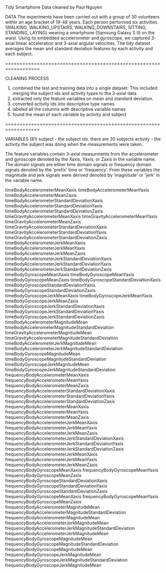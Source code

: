 Tidy Smartphone Data
cleaned by Paul Nguyen


DATA
The experiments have been carried out with a group of 30 volunteers within an age bracket of 19-48 years. Each person performed six activities (WALKING, WALKING_UPSTAIRS, WALKING_DOWNSTAIRS, SITTING, STANDING, LAYING) wearing a smartphone (Samsung Galaxy S II) on the waist. Using its embedded accelerometer and gyroscope, we captured 3-axial linear acceleration and 3-axial angular velocities. The tidy dataset averages the mean and standard deviation features by each activity and each subject.

==================================================================

CLEANING PROCESS
1. combined the test and training data into a single dataset. This included merging the subject ids and activity types to the 3-axial data
2. extracted only the feature variables on mean and standard deviation.
3. converted activity ids into descriptive type names
4. labeled all the columns with descriptive variable names
5. found the mean of each variable by activity and subject

==================================================================

VARIABLES (81)
subject - the subject ids. there are 30 subjects
activity - the activity the subject was doing when the measurements were taken. 

The feature variables contain 3-axial measurments from the accelerometer and gyroscope denoted by the Xaxis, Yaxis, or Zaxis in the variable name. The domain signals are either time domain signals or frequency domain signals denoted by the 'prefix' time or 'frequency'. From these variables the magnitude and jerk signals were derived denoted by 'magnitude' or 'jerk' in the variable name.

timeBodyAccelerometerMeanXaxis
timeBodyAccelerometerMeanYaxis
timeBodyAccelerometerMeanZaxis
timeBodyAccelerometerStandardDeviationXaxis
timeBodyAccelerometerStandardDeviationYaxis
timeBodyAccelerometerStandardDeviationZaxis
timeGravityAccelerometerMeanXaxis
timeGravityAccelerometerMeanYaxis
timeGravityAccelerometerMeanZaxis
timeGravityAccelerometerStandardDeviationXaxis
timeGravityAccelerometerStandardDeviationYaxis
timeGravityAccelerometerStandardDeviationZaxis
timeBodyAccelerometerJerkMeanXaxis
timeBodyAccelerometerJerkMeanYaxis
timeBodyAccelerometerJerkMeanZaxis
timeBodyAccelerometerJerkStandardDeviationXaxis
timeBodyAccelerometerJerkStandardDeviationYaxis
timeBodyAccelerometerJerkStandardDeviationZaxis
timeBodyGyroscopeMeanXaxis
timeBodyGyroscopeMeanYaxis
timeBodyGyroscopeMeanZaxis
timeBodyGyroscopeStandardDeviationXaxis
timeBodyGyroscopeStandardDeviationYaxis
timeBodyGyroscopeStandardDeviationZaxis
timeBodyGyroscopeJerkMeanXaxis
timeBodyGyroscopeJerkMeanYaxis
timeBodyGyroscopeJerkMeanZaxis
timeBodyGyroscopeJerkStandardDeviationXaxis
timeBodyGyroscopeJerkStandardDeviationYaxis
timeBodyGyroscopeJerkStandardDeviationZaxis
timeBodyAccelerometerMagnitudeMean
timeBodyAccelerometerMagnitudeStandardDeviation
timeGravityAccelerometerMagnitudeMean
timeGravityAccelerometerMagnitudeStandardDeviation
timeBodyAccelerometerJerkMagnitudeMean
timeBodyAccelerometerJerkMagnitudeStandardDeviation
timeBodyGyroscopeMagnitudeMean
timeBodyGyroscopeMagnitudeStandardDeviation
timeBodyGyroscopeJerkMagnitudeMean
timeBodyGyroscopeJerkMagnitudeStandardDeviation
frequencyBodyAccelerometerMeanXaxis
frequencyBodyAccelerometerMeanYaxis
frequencyBodyAccelerometerMeanZaxis
frequencyBodyAccelerometerStandardDeviationXaxis
frequencyBodyAccelerometerStandardDeviationYaxis
frequencyBodyAccelerometerStandardDeviationZaxis
frequencyBodyAccelerometerMeanXaxis
frequencyBodyAccelerometerMeanYaxis
frequencyBodyAccelerometerMeanZaxis
frequencyBodyAccelerometerJerkMeanXaxis
frequencyBodyAccelerometerJerkMeanYaxis
frequencyBodyAccelerometerJerkMeanZaxis
frequencyBodyAccelerometerJerkStandardDeviationXaxis
frequencyBodyAccelerometerJerkStandardDeviationYaxis
frequencyBodyAccelerometerJerkStandardDeviationZaxis
frequencyBodyAccelerometerJerkMeanXaxis
frequencyBodyAccelerometerJerkMeanYaxis
frequencyBodyAccelerometerJerkMeanZaxis
frequencyBodyGyroscopeMeanXaxis
frequencyBodyGyroscopeMeanYaxis
frequencyBodyGyroscopeMeanZaxis
frequencyBodyGyroscopeStandardDeviationXaxis
frequencyBodyGyroscopeStandardDeviationYaxis
frequencyBodyGyroscopeStandardDeviationZaxis
frequencyBodyGyroscopeMeanXaxis
frequencyBodyGyroscopeMeanYaxis
frequencyBodyGyroscopeMeanZaxis
frequencyBodyAccelerometerMagnitudeMean
frequencyBodyAccelerometerMagnitudeStandardDeviation
frequencyBodyAccelerometerMagnitudeMean
frequencyBodyAccelerometerJerkMagnitudeMean
frequencyBodyAccelerometerJerkMagnitudeStandardDeviation
frequencyBodyAccelerometerJerkMagnitudeMean
frequencyBodyGyroscopeMagnitudeMean
frequencyBodyGyroscopeMagnitudeStandardDeviation
frequencyBodyGyroscopeMagnitudeMean
frequencyBodyGyroscopeJerkMagnitudeMean
frequencyBodyGyroscopeJerkMagnitudeStandardDeviation
frequencyBodyGyroscopeJerkMagnitudeMean